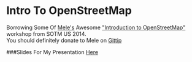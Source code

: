 Intro To OpenStreetMap
=========

Borrowing Some Of [Mele's](https://twitter.com/pdxmele) Awesome ["Introduction to OpenStreetMap"](http://pdxmele.com/intro-osm/OSM_intro_workshop.pdf) workshop from SOTM US 2014.   
You should definitely donate to Mele on [Gittip]( https://www.gittip.com/pdxmele/)

###Slides For My Presentation [Here](http://jonahadkins.github.io/intro-osm)
